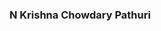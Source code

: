 ### N Krishna Chowdary Pathuri

<!--
**nkcpathuri/nkcpathuri** is a ✨ _special_ ✨ repository because its `README.md` (this file) appears on your GitHub profile.

Here are some ideas to get you started:

- 🔭 I’m currently working on ...
- 🌱 I’m currently learning ...
- 👯 I’m looking to collaborate on ...
- 🤔 I’m looking for help with ...
- 💬 Ask me about ...
- 📫 How to reach me: nkcpathuri@gmail.com
- 😄 Pronouns: ...
- ⚡ Fun fact: ...
-->
